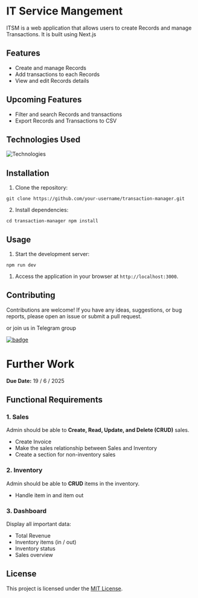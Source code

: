 # IT Service Mangement

<!-- <p align="center">
  <picture style="width: 500px">
    <source media="(prefers-color-scheme: light)" srcset="./src/app/Assets/Images/Banner-Light.png" />
    <source media="(prefers-color-scheme: dark)" srcset="./src/app/Assets/Images/Banner-Dark.png" />
    <img src="./src/app/Assets/Images/Banner-Dark.png" width="100%" alt="Transaction Manager logo and name" />
  </picture>
</p> -->

ITSM is a web application that allows users to create Records and manage Transactions. It is built using Next.js

## Features

- Create and manage Records
- Add transactions to each Records
- View and edit Records details

## Upcoming Features

- Filter and search Records and transactions
- Export Records and Transactions to CSV

## Technologies Used

![Technologies ](https://skillicons.dev/icons?i=next,typescript,prisma,react,tailwind)

## Installation

1. Clone the repository:

```
git clone https://github.com/your-username/transaction-manager.git
```

2. Install dependencies:

```
cd transaction-manager npm install
```

## Usage

1. Start the development server:

```
npm run dev
```

1. Access the application in your browser at `http://localhost:3000`.

## Contributing

Contributions are welcome! If you have any ideas, suggestions, or bug reports, please open an issue or submit a pull request.

or join us in Telegram group

<a href="https://t.me/+U5HLk3J2cZs1NWQ8">![badge](https://img.shields.io/badge/Telegram-Transaction_Manager-blue?logo=telegram&blue=white)</a>

# Further Work

**Due Date:** 19 / 6 / 2025

## Functional Requirements

### 1. Sales

Admin should be able to **Create, Read, Update, and Delete (CRUD)** sales.

- Create Invoice
- Make the sales relationship between Sales and Inventory
- Create a section for non-inventory sales

### 2. Inventory

Admin should be able to **CRUD** items in the inventory.

- Handle item in and item out

### 3. Dashboard

Display all important data:

- Total Revenue
- Inventory items (in / out)
- Inventory status
- Sales overview

## License

This project is licensed under the [MIT License](LICENSE).
